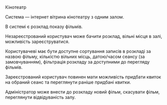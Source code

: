 Кінотеатр

Система — інтернет вітрина кінотеатру з одним залом. 

В системі є розклад показу фільмів.

Незареєстрований користувач може бачити 
	розклад, 
	вільні місця в залі, 
	можливість зареєструватися.

Користувачеві має бути доступне сортування записів в розкладі за 
	назвою фільму, 
	кількістю вільних місць, 
	датою/часом сеансу (за замовчуванням), 
	фільтрація розкладу за доступними до перегляду фільмів.

Зареєстрований користувач повинен мати можливість придбати квиток на 
обраний сеанс та переглянути раніше придбані квитки.

Адміністратор може
	внести до розкладу новий фільм, 
	скасувати фільм, 
	переглянути відвідуваність залу.
